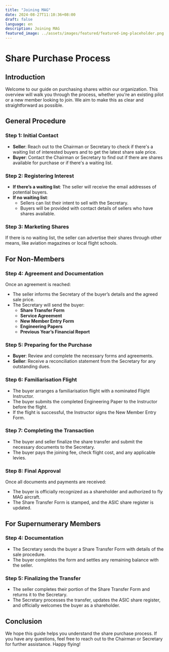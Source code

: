```yaml
---
title: "Joining MAG"
date: 2024-08-27T11:10:36+08:00
draft: false
language: en
description: Joining MAG
featured_image: ../assets/images/featured/featured-img-placeholder.png
---
```


# Share Purchase Process

## Introduction
Welcome to our guide on purchasing shares within our organization. This overview will walk you through the process, whether you're an existing pilot or a new member looking to join. We aim to make this as clear and straightforward as possible.

## General Procedure

### Step 1: Initial Contact
- **Seller**: Reach out to the Chairman or Secretary to check if there's a waiting list of interested buyers and to get the latest share sale price.
- **Buyer**: Contact the Chairman or Secretary to find out if there are shares available for purchase or if there's a waiting list.

### Step 2: Registering Interest
- **If there’s a waiting list**: The seller will receive the email addresses of potential buyers.
- **If no waiting list**: 
  - Sellers can list their intent to sell with the Secretary.
  - Buyers will be provided with contact details of sellers who have shares available.

### Step 3: Marketing Shares
If there is no waiting list, the seller can advertise their shares through other means, like aviation magazines or local flight schools.

## For Non-Members

### Step 4: Agreement and Documentation
Once an agreement is reached:
- The seller informs the Secretary of the buyer’s details and the agreed sale price.
- The Secretary will send the buyer:
  - **Share Transfer Form**
  - **Service Agreement**
  - **New Member Entry Form**
  - **Engineering Papers**
  - **Previous Year’s Financial Report**

### Step 5: Preparing for the Purchase
- **Buyer**: Review and complete the necessary forms and agreements.
- **Seller**: Receive a reconciliation statement from the Secretary for any outstanding dues.

### Step 6: Familiarisation Flight
- The buyer arranges a familiarisation flight with a nominated Flight Instructor.
- The buyer submits the completed Engineering Paper to the Instructor before the flight.
- If the flight is successful, the Instructor signs the New Member Entry Form.

### Step 7: Completing the Transaction
- The buyer and seller finalize the share transfer and submit the necessary documents to the Secretary.
- The buyer pays the joining fee, check flight cost, and any applicable levies.

### Step 8: Final Approval
Once all documents and payments are received:
- The buyer is officially recognized as a shareholder and authorized to fly MAG aircraft.
- The Share Transfer Form is stamped, and the ASIC share register is updated.

## For Supernumerary Members

### Step 4: Documentation
- The Secretary sends the buyer a Share Transfer Form with details of the sale procedure.
- The buyer completes the form and settles any remaining balance with the seller.

### Step 5: Finalizing the Transfer
- The seller completes their portion of the Share Transfer Form and returns it to the Secretary.
- The Secretary processes the transfer, updates the ASIC share register, and officially welcomes the buyer as a shareholder.

## Conclusion
We hope this guide helps you understand the share purchase process. If you have any questions, feel free to reach out to the Chairman or Secretary for further assistance. Happy flying!